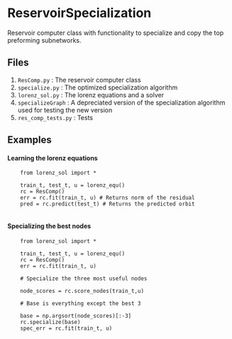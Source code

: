 # ReservoirSpecialization
Reservoir computer class with functionality to specialize and copy the top preforming subnetworks.

## Files
1. `ResComp.py` : The reservoir computer class
2. `specialize.py` : The optimized specialization algorithm
3. `lorenz_sol.py` : The lorenz equations and a solver
4. `specializeGraph` : A depreciated version of the specialization algorithm used for testing the new version
5. `res_comp_tests.py` : Tests

## Examples

#### Learning the lorenz equations

``` from ResComp import *
    from lorenz_sol import *
    
    train_t, test_t, u = lorenz_equ()
    rc = ResComp()
    err = rc.fit(train_t, u) # Returns norm of the residual
    pred = rc.predict(test_t) # Returns the predicted orbit
    
```

#### Specializing the best nodes

``` from ResComp import *
    from lorenz_sol import *
    
    train_t, test_t, u = lorenz_equ()
    rc = ResComp()
    err = rc.fit(train_t, u)
    
    # Specialize the three most useful nodes
    
    node_scores = rc.score_nodes(train_t,u)
    
    # Base is everything except the best 3
    
    base = np.argsort(node_scores)[:-3]
    rc.specialize(base)
    spec_err = rc.fit(train_t, u)
```
